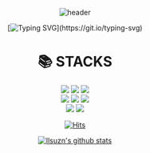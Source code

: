 <!--
**llsuzn/llsuzn** is a ✨ _special_ ✨ repository because its `README.md` (this file) appears on your GitHub profile.

Here are some ideas to get you started:

- 🔭 I’m currently working on ...
- 🌱 I’m currently learning ...
- 👯 I’m looking to collaborate on ...
- 🤔 I’m looking for help with ...
- 💬 Ask me about ...
- 📫 How to reach me: ...
- 😄 Pronouns: ...
- ⚡ Fun fact: ...
-->
  <div align=center>
	
  ![header](https://capsule-render.vercel.app/api?type=egg&color=0:ffecec,100:ff8080)
	
  </div>

  <div align=center> 
	
  [![Typing SVG](https://readme-typing-svg.demolab.com?font=Fira+Code&weight=500&size=35&duration=3000&pause=1000&color=FFAFAF&vCenter=true&width=435&lines=Welcome+llsuzn+Git+!!)](https://git.io/typing-svg) 
  
  </div>

<div align=center><h1>📚 STACKS</h1></div>
<div align=center> 
  <img src="https://img.shields.io/badge/python-ffdddd?style=for-the-badge&logo=python&logoColor=white">
  <img src="https://img.shields.io/badge/C-ffbbbb?style=for-the-badge&logo=C&logoColor=white">
  <img src="https://img.shields.io/badge/C++-ff8080?style=for-the-badge&logo=c%2B%2B&logoColor=white">
  <br>
  <img src="https://img.shields.io/badge/css-1572B6?style=for-the-badge&logo=css3&logoColor=white">	
  <img src="https://img.shields.io/badge/mysql-4479A1?style=for-the-badge&logo=mysql&logoColor=white">	
  <img src="https://img.shields.io/badge/linux-97cbff?style=for-the-badge&logo=linux&logoColor=black">   
  <br>
  <img src="https://img.shields.io/badge/bootstrap-ccbde1?style=for-the-badge&logo=bootstrap&logoColor=white">
  <img src="https://img.shields.io/badge/github-181717?style=for-the-badge&logo=github&logoColor=white">	
</div>

  <div align=center>
	
  [![Hits](https://hits.seeyoufarm.com/api/count/incr/badge.svg?url=https%3A%2F%2Fgithub.com%2Fzzsza)](https://hits.seeyoufarm.com) 
	
  </div>
  
  <div align=center>
	
  [![llsuzn's github stats](https://github-readme-stats.vercel.app/api?username=llsuzn&show_icons=true&theme=dracula)](https://github.com/llsuzn)
	
  </div>
